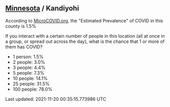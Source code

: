 
## [Minnesota](/united-states/minnesota) / Kandiyohi

According to [MicroCOVID.org](http://microcovid.org),
the "Estimated Prevalence" of COVID in this county is 1.5%

If you interact with a certain number of people in this location
(all at once in a group, or spread out across the day), what is the chance that
1 or more of them has COVID?

- 1 person: 1.5%
- 2 people: 3.0%
- 3 people: 4.4%
- 5 people: 7.3%
- 10 people: 14.1%
- 25 people: 31.5%
- 100 people: 78.0%

Last updated: 2021-11-20 00:35:15.773986 UTC

